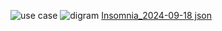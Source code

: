 ![use case](https://github.com/user-attachments/assets/8b62da23-7c72-4733-914f-592932425f85)
![digram](https://github.com/user-attachments/assets/de260b1b-5e4e-44eb-9d03-c73d33c7b625)
[Insomnia_2024-09-18 json](https://github.com/user-attachments/files/17054022/Insomnia_2024-09-18.json)
